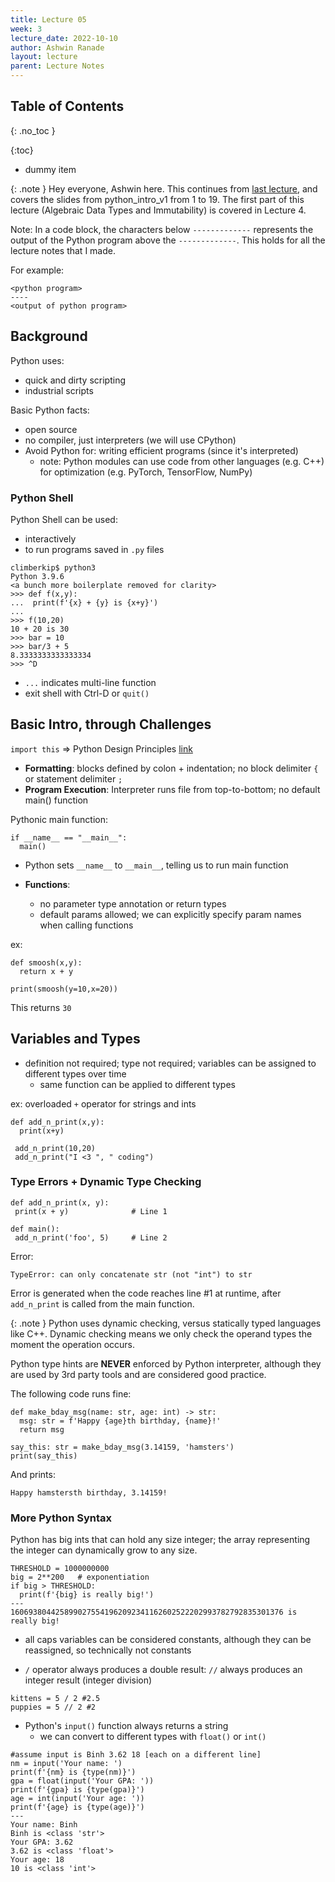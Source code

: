 ```yaml
---
title: Lecture 05
week: 3
lecture_date: 2022-10-10
author: Ashwin Ranade
layout: lecture
parent: Lecture Notes
---
```


## Table of Contents
{: .no_toc }

{:toc}
- dummy item

{: .note }
Hey everyone, Ashwin here. This continues from [last lecture]({{site.baseurl}}/lectures/04), and covers the slides from python_intro_v1 from 1 to 19. The first part of this lecture (Algebraic Data Types and Immutability) is covered in Lecture 4.

Note: In a code block, the characters below `-------------` represents the output of the Python program above the `-------------`. This holds for all the lecture notes that I made.

For example:
```
<python program>
----
<output of python program>
```

## Background

Python uses:
- quick and dirty scripting
- industrial scripts

Basic Python facts:
- open source
- no compiler, just interpreters (we will use CPython)
- Avoid Python for: writing efficient programs (since it's interpreted)
  -  note: Python modules can use code from other languages (e.g. C++) for optimization (e.g. PyTorch, TensorFlow, NumPy)

### Python Shell

Python Shell can be used:
- interactively
- to run programs saved in `.py` files
```
climberkip$ python3
Python 3.9.6
<a bunch more boilerplate removed for clarity>
>>> def f(x,y):
...  print(f'{x} + {y} is {x+y}')
...
>>> f(10,20)
10 + 20 is 30
>>> bar = 10
>>> bar/3 + 5
8.3333333333333334
>>> ^D
```
 - `...` indicates multi-line function
- exit shell with Ctrl-D or `quit()`

## Basic Intro, through Challenges

`import this` => Python Design Principles [link](https://peps.python.org/pep-0020/)

- **Formatting**: blocks defined by colon + indentation; no block delimiter `{` or statement delimiter `;`
- **Program Execution**: Interpreter runs file from top-to-bottom; no default main() function

Pythonic main function:
```
if __name__ == "__main__":
  main()
```
- Python sets `__name__` to `__main__`, telling us to run main function

- **Functions**:
  - no parameter type annotation or return types
  - default params allowed; we can explicitly specify param names when calling functions

ex:
```
def smoosh(x,y):
  return x + y

print(smoosh(y=10,x=20))
```
This returns `30`

## Variables and Types
- definition not required; type not required; variables can be assigned to different types over time
  - same function can be applied to different types

ex: overloaded `+` operator for strings and ints
```
def add_n_print(x,y):
  print(x+y)

 add_n_print(10,20)
 add_n_print("I <3 ", " coding")
```

### Type Errors + Dynamic Type Checking
```
def add_n_print(x, y):
 print(x + y)              # Line 1

def main():
 add_n_print('foo', 5)     # Line 2
```
Error:
```
TypeError: can only concatenate str (not "int") to str
```
Error is generated when the code reaches line #1 at runtime, after `add_n_print` is called from the main function.

{: .note }
Python uses dynamic checking, versus statically typed languages like C++. Dynamic checking means we only check the operand types the moment the operation occurs.

Python type hints are **NEVER** enforced by Python interpreter, although they are used by 3rd party tools and are considered good practice.

The following code runs fine:
```
def make_bday_msg(name: str, age: int) -> str:
  msg: str = f'Happy {age}th birthday, {name}!'
  return msg

say_this: str = make_bday_msg(3.14159, 'hamsters')
print(say_this)
```

And prints:
```
Happy hamstersth birthday, 3.14159!
```

### More Python Syntax

Python has big ints that can hold any size integer; the array representing the integer can dynamically grow to any size.
```
THRESHOLD = 1000000000
big = 2**200   # exponentiation
if big > THRESHOLD:
  print(f'{big} is really big!')
---
1606938044258990275541962092341162602522202993782792835301376 is really big!
```
- all caps variables can be considered constants, although they can be reassigned, so technically not constants

- `/` operator always produces a double result: `//` always produces an integer result (integer division)
```
kittens = 5 / 2 #2.5
puppies = 5 // 2 #2
```

- Python's `input()` function always returns a string
  - we can convert to different types with `float()` or `int()`
```
#assume input is Binh 3.62 18 [each on a different line]
nm = input('Your name: ')
print(f'{nm} is {type(nm)}')
gpa = float(input('Your GPA: '))
print(f'{gpa} is {type(gpa)}')
age = int(input('Your age: '))
print(f'{age} is {type(age)}')
---
Your name: Binh
Binh is <class 'str'>
Your GPA: 3.62
3.62 is <class 'float'>
Your age: 18
10 is <class 'int'>
```
